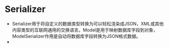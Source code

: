 # Serializer
- Serializer用于将自定义的数据类型转换为可以轻松渲染成JSON，XML或其他内容类型的互联网通用的交换语言。Model是用于映射数据库字段到对象，ModelSerializer作用是自动将数据库字段转换为JSON格式数据。
- 